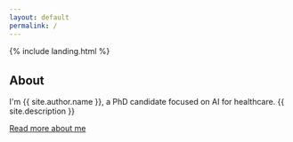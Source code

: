 ```yaml
---
layout: default
permalink: /
---
```


{% include landing.html %}

<section id="about" style="margin-top: 2rem;">
  <h1>About</h1>
  <p>I'm {{ site.author.name }}, a PhD candidate focused on AI for healthcare. {{ site.description }}</p>
  <p><a class="btn btn-primary" href="/about/">Read more about me</a></p>
</section>

